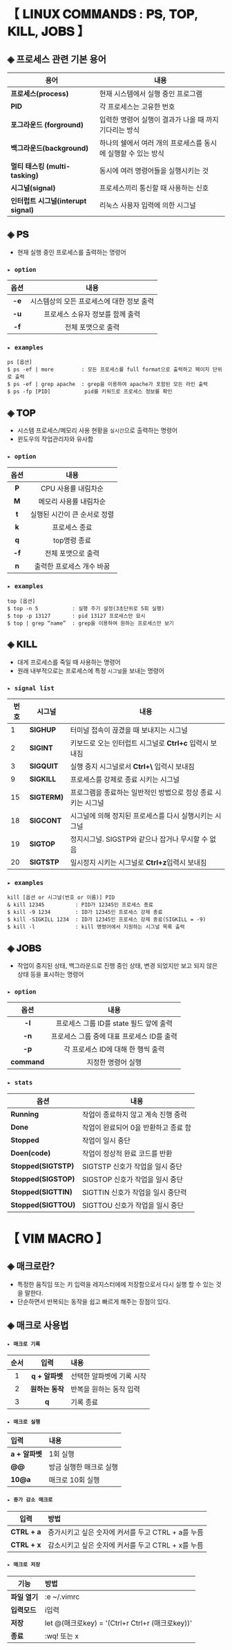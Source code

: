 
# 【 𝐋𝐈𝐍𝐔𝐗 𝐂𝐎𝐌𝐌𝐀𝐍𝐃𝐒 : 𝐏𝐒, 𝐓𝐎𝐏, 𝐊𝐈𝐋𝐋, 𝐉𝐎𝐁𝐒  】

## ◈ 프로세스 관련 기본 용어

|용어|내용|
|---|---|
|**프로세스(process)**| 현재 시스템에서 실행 중인 프로그램|
|**PID**|각 프로세스는 고유한 번호|
|**포그라운드 (forground)**|입력한 명령어 실행이 결과가 나올 때 까지 기다리는 방식|
|**백그라운드(background)**|하나의 쉘에서 여러 개의 프로세스를 동시에 실행할 수 있는 방식|
|**멀티 태스킹 (multi-tasking)**|동시에 여러 명령어들을 실행시키는 것|
|**시그널(signal)**|프로세스끼리 통신할 때 사용하는 신호|
|**인터럽트 시그널(interupt signal)**|리눅스 사용자 입력에 의한 시그널|


## ◈ 𝐏𝐒
- 현재 실행 중인 프로세스를 출력하는 명령어

### <code>▸ option</code>

|옵션|내용|
|:---:|:---:|
|**-e**|시스템상의 모든 프로세스에 대한 정보 출력|
|**-u**|프로세스 소유자 정보를 함께 출력 |
|**-f**|전체 포맷으로 출력|

### <code>▸ examples</code>
~~~
ps [옵션]
$ ps -ef | more         : 모든 프로세스를 full format으로 출력하고 페이지 단위로 출력
$ ps -ef | grep apache  : grep을 이용하여 apache가 포함된 모든 라인 출력
$ ps -fp [PID]           pid를 키워드로 프로세스 정보를 확인
~~~

## ◈ 𝐓𝐎𝐏  
- 시스템 프로세스/메모리 사용 현황을 <code>실시간</code>으로 출력하는 명령어
- 윈도우의 작업관리자와 유사함

### <code>▸ option</code>
|옵션|내용|
|:---:|:---:|
|**P**|CPU 사용률 내림차순|
|**M**|메모리 사용률 내림차순|
|**t**|실행된 시간이 큰 순서로 정렬|
|**k**|프로세스 종료|
|**q**|	top명령 종료|
|**-f**|전체 포맷으로 출력|
|**n**|	출력한 프로세스 개수 바꿈|
### <code>▸ examples</code>
```
top [옵션] 
$ top -n 5           : 실행 주기 설정(3초단위로 5회 실행)
$ top -p 13127       : pid 13127 프로세스만 묘시
$ top | grep “name”  : grep을 이용하여 원하는 프로세스만 보기
```

## ◈ 𝐊𝐈𝐋𝐋 
- 대게 프로세스를 죽일 때 사용하는 명령어
- 원래 내부적으로는 프로세스에 특정 <code>시그널</code>을 보내는 명령어

### <code>▸ signal list</code>

|번호|시그널|내용|
|---|---|---|
|1|**SIGHUP**|터미널 접속이 끊겼을 때 보내지는 시그널|
|2|**SIGINT**|키보드로 오는 인터럽트 시그널로 **Ctrl+c** 입력시 보내짐|
|3|**SIGQUIT**| 실행 중지 시그널로서 **Ctrl+\\** 입력시 보내짐|
|9|**SIGKILL**|프로세스를 강제로 종료 시키는 시그널|
|15|**SIGTERM)**| 프로그램을 종료하는 일반적인 방법으로 정상 종료 시키는 시그널 |
|18|**SIGCONT**| 시그널에 의해 정지된 프로세스를 다시 실행시키는 시그널|
|19|**SIGTOP**|정지시그널. SIGSTP와 같으나 잡거나 무시할 수 없음|
|20|**SIGTSTP**|일시정지 시키는 시그널로 **Ctrl+z**입력시 보내짐|

### <code>▸ examples</code>
```
kill [옵션 or 시그널(번호 or 이름)] PID
& kill 12345          : PID가 12345인 프로세스 종료
$ kill -9 1234        : ID가 12345인 프로세스 강제 종료
$ kill -SIGKILL 1234  : ID가 12345인 프로세스 강제 종료(SIGKILL = -9)
$ kill -l             : kill 명령어에서 지원하는 시그널 목록 출력
```

## ◈ 𝐉𝐎𝐁𝐒 
- 작업이 중지된 상태, 백그라운드로 진행 중인 상태, 변경 되었지만 보고 되지 않은 상태 등을 표시하는 명령어 


### <code>▸ option</code>

|옵션|내용|
|:---:|:---:|
|**-l**|프로세스 그룹 ID를 state 필드 앞에 출력|
|**-n**|프로세스 그룹 중에 대표 프로세스 ID를 출력|
|**-p**|각 프로세스 ID에 대해 한 행씩 출력|
|**command**| 지정한 명령어 실행|

### <code>▸ stats</code>

|옵션|내용|
|---|---|
|**Running**|작업이 종료하지 않고 계속 진행 중력|
|**Done**|작업이 완료되어 0을 반환하고 종료 함|
|**Stopped**|작업이 일시 중단|
|**Doen(code)**|작업이 정상적 완료 코드를 반환|
|**Stopped(SIGTSTP)**|SIGTSTP 신호가 작업을 일시 중단|
|**Stopped(SIGSTOP)**|SIGSTOP 신호가 작업을 일시 중단|
|**Stopped(SIGTTIN)**|SIGTTIN 신호가 작업을 일시 중단력|
|**Stopped(SIGTTOU)**|SIGTTOU 신호가 작업을 일시 중단|

# 【 𝐕𝐈𝐌 𝐌𝐀𝐂𝐑𝐎 】

## ◈ 매크로란?
- 특정한 움직임 또는 키 입력을 레지스터에에 저장함으로서 다시 실행 할 수 있는 것을 말한다.
- 단순하면서 반복되는 동작을 쉽고 빠르게 해주는 장점이 있다.

## ◈ 매크로 사용법

#### <code>▸ 매크로 기록</code>

|순서|입력|내용|
|:-:|:---:|:---|
|1|**q + 알파벳**|선택한 알파벳에 기록 시작|
|2|**원하는 동작**|반복을 원하는 동작 입력|
|3|**q**|기록 종료|

#### <code>▸ 매크로 실행</code>

|입력|내용|
|:---|:---|
|**a + 알파벳**|1회 실행|
|**@@**|방금 실행한 매크로 실행|
|**10@a**|매크로 10회 실행|

#### <code>▸ 증가 감소 매크로</code>
|입력|방법|
|---|:---|
|**CTRL + a**|	증가시키고 싶은 숫자에 커서를 두고 CTRL + a를 누름|
|**CTRL + x**|	감소시키고 싶은 숫자에 커서를 두고 CTRL + x를 누름|

#### <code>▸ 매크로 저장</code>
|기능|방법|
|---|:---|
|	**파일 열기**|:e ~/.vimrc|	
|**입력모드**| i입력|
|**저장**|let @(매크로key) = '(Ctrl+r Ctrl+r (매크로key))'|
|**종료**|:wq! 또는 x|

